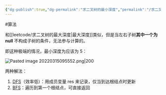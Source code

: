 ```yaml
---
{"dg-publish":true,"dg-permalink":"求二叉树的最小深度","permalink":"/求二叉树的最小深度/","title":"求二叉树的最小深度","tags":["树","二叉树"]}
---
```



#算法

和[[leetcode/求二叉树的最大深度\|最大深度]]类似，但是当左右子树**其中一个为 null** 不构成子树的条件，无法参与计算的。

即这种极端的情况，最小深度为应该为 5：

![Pasted image 20220315095552.png|200](/img/user/attachments/images/Pasted%20image%2020220315095552.png)

两种解法：
1. [DFS](https://leetcode.cn/submissions/detail/358152157/)（效率低）：用成员变量 res 来记录，仅当到达根结点时更新
2. [BFS](https://leetcode.cn/submissions/detail/358153075/)：遍历到第一个根结点，可直接返回